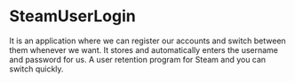 # SteamUserLogin
It is an application where we can register our accounts and switch between them whenever we want. It stores and automatically enters the username and password for us.
A user retention program for Steam and you can switch quickly.
